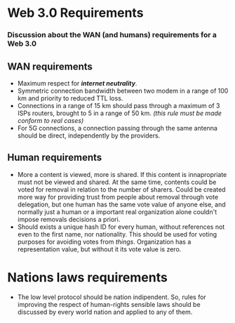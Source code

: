 # Web 3.0 Requirements
### Discussion about the WAN (and humans) requirements for a Web 3.0

## WAN requirements
- Maximum respect for ***internet neutrality***.
- Symmetric connection bandwidth between two modem in a range of 100 km and priority to reduced TTL loss. 
- Connections in a range of 15 km should pass through a maximum of 3 ISPs routers, brought to 5 in a range of 50 km. *(this rule must be made conform to real cases)*
- For 5G connections, a connection passing through the same antenna should be direct, independently by the providers. 

## Human requirements
- More a content is viewed, more is shared. If this content is innapropriate must not be viewed and shared. At the same time, contents could be voted for removal in relation to the number of sharers. Could be created more way for providing trust from people about removal through vote delegation, but one human has the same vote value of anyone else, and normally just a human or a important real organization alone couldn't impose removals decisions a priori. 
- Should exists a unique hash ID for every human, without references not even to the first name, nor nationality. This should be used for voting purposes for avoiding votes from *things*. Organization has a representation value, but without it its vote value is zero.

# Nations laws requirements
- The low level protocol should be nation indipendent. So, rules for improving the respect of human-rights sensible laws should be discussed by every world nation and applied to any of them.
